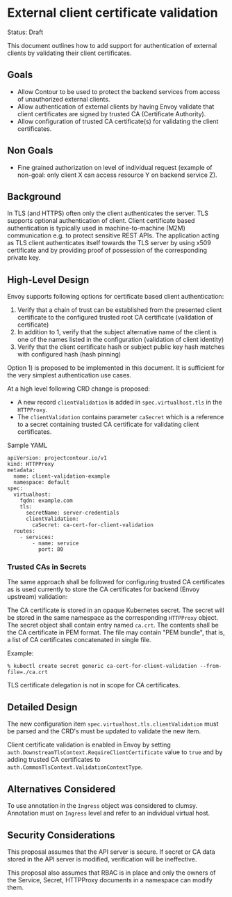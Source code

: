 # External client certificate validation

Status: Draft

This document outlines how to add support for authentication of external clients by validating their client certificates.

## Goals

- Allow Contour to be used to protect the backend services from access of unauthorized external clients.
- Allow authentication of external clients by having Envoy validate that client certificates are signed by trusted CA (Certificate Authority).
- Allow configuration of trusted CA certificate(s) for validating the client certificates.

## Non Goals

- Fine grained authorization on level of individual request (example of non-goal: only client X can access resource Y on backend service Z).

## Background

In TLS (and HTTPS) often only the client authenticates the server.
TLS supports optional authentication of client.
Client certificate based authentication is typically used in machine-to-machine (M2M) communication e.g. to protect sensitive REST APIs.
The application acting as TLS client authenticates itself towards the TLS server by using x509 certificate and by providing proof of possession of the corresponding private key.

## High-Level Design

Envoy supports following options for certificate based client authentication:

1. Verify that a chain of trust can be established from the presented client certificate to the configured trusted root CA certificate (validation of certificate)
2. In addition to 1, verify that the subject alternative name of the client is one of the names listed in the configuration (validation of client identity)
3. Verify that the client certificate hash or subject public key hash matches with configured hash (hash pinning)

Option 1) is proposed to be implemented in this document.
It is sufficient for the very simplest authentication use cases.

At a high level following CRD change is proposed:

- A new record `clientValidation` is added in `spec.virtualhost.tls` in the `HTTPProxy`.
- The `clientValidation` contains parameter `caSecret` which is a reference to a secret containing trusted CA certificate for validating client certificates.

Sample YAML

```
apiVersion: projectcontour.io/v1
kind: HTTPProxy
metadata:
  name: client-validation-example
  namespace: default
spec:
  virtualhost:
    fqdn: example.com
    tls:
      secretName: server-credentials
      clientValidation:
        caSecret: ca-cert-for-client-validation
  routes:
    - services:
        - name: service
          port: 80
```

### Trusted CAs in Secrets

The same approach shall be followed for configuring trusted CA certificates as is used currently to store the CA certificates for backend (Envoy upstream) validation:

The CA certificate is stored in an opaque Kubernetes secret.
The secret will be stored in the same namespace as the corresponding `HTTPProxy` object.
The secret object shall contain entry named `ca.crt`.
The contents shall be the CA certificate in PEM format.
The file may contain "PEM bundle", that is, a list of CA certificates concatenated in single file.

Example:
```
% kubectl create secret generic ca-cert-for-client-validation --from-file=./ca.crt
```

TLS certificate delegation is not in scope for CA certificates.

## Detailed Design

The new configuration item `spec.virtualhost.tls.clientValidation` must be parsed and the CRD's must be updated to validate the new item.

Client certificate validation is enabled in Envoy by setting `auth.DownstreamTlsContext.RequireClientCertificate` value to `true` and by adding trusted CA certificates to `auth.CommonTlsContext.ValidationContextType`.

## Alternatives Considered

To use annotation in the `Ingress` object was considered to clumsy.
Annotation must on `Ingress` level and refer to an individual virtual host.

## Security Considerations

This proposal assumes that the API server is secure.
If secret or CA data stored in the API server is modified, verification will be ineffective.

This proposal also assumes that RBAC is in place and only the owners of the Service, Secret, HTTPProxy documents in a namespace can modify them.

